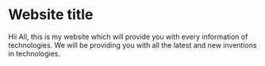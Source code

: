 # Website title

Hii All, this is my website which will provide you with every information of technologies.
We will be providing you with all the latest and new inventions in technologies.
